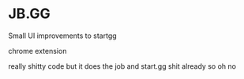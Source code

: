 # JB.GG
Small UI improvements to startgg

chrome extension

really shitty code but it does the job and start.gg shit already so oh no